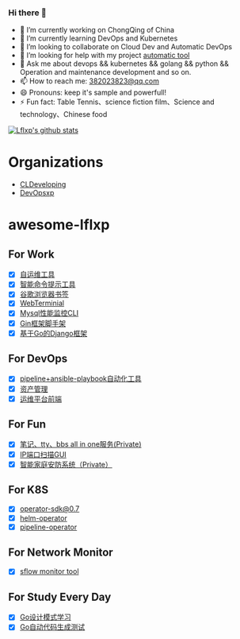 ### Hi there 👋

- 🔭 I’m currently working on ChongQing of China
- 🌱 I’m currently learning DevOps and Kubernetes
- 👯 I’m looking to collaborate on Cloud Dev and Automatic DevOps
- 🤔 I’m looking for help with my project [automatic tool](https://github.com/devopsxp/xp)
- 💬 Ask me about devops && kubernetes && golang && python && Operation and maintenance development and so on.
- 📫 How to reach me: 382023823@qq.com
- 😄 Pronouns: keep it's sample and powerfull!
- ⚡ Fun fact: Table Tennis、science fiction film、Science and technology、Chinese food

[![Lflxp's github stats](https://github-readme-stats.vercel.app/api?username=lflxp&show_icons=true&theme=dark)](https://github.com/lflxp/lflxp)

# Organizations

- [CLDeveloping](https://github.com/CLDeveloping)
- [DevOpsxp](https://github.com/devopsxp)

# awesome-lflxp

## For Work

- [x] [自运维工具](https://github.com/lflxp/showme)
- [x] [智能命令提示工具](https://github.com/lflxp/smkubectl) 
- [x] [谷歌浏览器书签](https://github.com/CLDeveloping/chrome-bookmark)
- [x] [WebTerminial](https://github.com/lflxp/lflxp-tty)
- [x] [Mysql性能监控CLI](https://github.com/lflxp/lflxp-orzdba)
- [x] [Gin框架脚手架](https://github.com/lflxp/gin-template)
- [x] [基于Go的Django框架](https://github.com/lflxp/djangolang)

## For DevOps

- [x] [pipeline+ansible-playbook自动化工具](https://github.com/devopsxp/xp)
- [x] [资产管理](https://github.com/devopsxp/cmdb)
- [x] [运维平台前端](https://github.com/devopsxp/frontend )

## For Fun

- [x] [笔记、tty、bbs all in one服务(Private)](https://github.com/lflxp/lflxp-sync)
- [x] [IP端口扫描GUI](https://github.com/lflxp/lflxp-scan)
- [x] [智能家庭安防系统（Private）](https://github.com/lflxp/homeSecurity)

## For K8S

- [x] [operator-sdk@0.7](https://github.com/lflxp/cmdb-operator)
- [x] [helm-operator](https://github.com/devopsxp/helm-operator)
- [x] [pipeline-operator](https://github.com/devopsxp/pipeline-operator)

## For Network Monitor

- [x] [sflow monitor tool](https://github.com/lflxp/sflowtool)

## For Study Every Day

- [x] [Go设计模式学习](https://github.com/lflxp/Pattern)
- [x] [Go自动代码生成测试](https://github.com/lflxp/generate)
